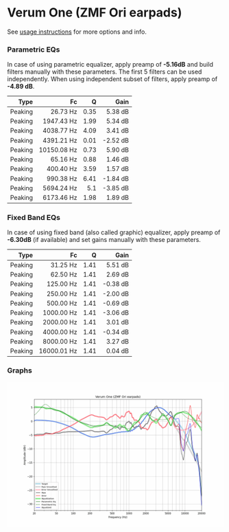 # Verum One (ZMF Ori earpads)
See [usage instructions](https://github.com/jaakkopasanen/AutoEq#usage) for more options and info.

### Parametric EQs
In case of using parametric equalizer, apply preamp of **-5.16dB** and build filters manually
with these parameters. The first 5 filters can be used independently.
When using independent subset of filters, apply preamp of **-4.89 dB**.

| Type    | Fc          |    Q | Gain     |
|--------:|------------:|-----:|---------:|
| Peaking | 26.73 Hz    | 0.35 | 5.38 dB  |
| Peaking | 1947.43 Hz  | 1.99 | 5.34 dB  |
| Peaking | 4038.77 Hz  | 4.09 | 3.41 dB  |
| Peaking | 4391.21 Hz  | 0.01 | -2.52 dB |
| Peaking | 10150.08 Hz | 0.73 | 5.90 dB  |
| Peaking | 65.16 Hz    | 0.88 | 1.46 dB  |
| Peaking | 400.40 Hz   | 3.59 | 1.57 dB  |
| Peaking | 990.38 Hz   | 6.41 | -1.84 dB |
| Peaking | 5694.24 Hz  | 5.1  | -3.85 dB |
| Peaking | 6173.46 Hz  | 1.98 | 1.89 dB  |

### Fixed Band EQs
In case of using fixed band (also called graphic) equalizer, apply preamp of **-6.30dB**
(if available) and set gains manually with these parameters.

| Type    | Fc          |    Q | Gain     |
|--------:|------------:|-----:|---------:|
| Peaking | 31.25 Hz    | 1.41 | 5.51 dB  |
| Peaking | 62.50 Hz    | 1.41 | 2.69 dB  |
| Peaking | 125.00 Hz   | 1.41 | -0.38 dB |
| Peaking | 250.00 Hz   | 1.41 | -2.00 dB |
| Peaking | 500.00 Hz   | 1.41 | -0.69 dB |
| Peaking | 1000.00 Hz  | 1.41 | -3.06 dB |
| Peaking | 2000.00 Hz  | 1.41 | 3.01 dB  |
| Peaking | 4000.00 Hz  | 1.41 | -0.34 dB |
| Peaking | 8000.00 Hz  | 1.41 | 3.27 dB  |
| Peaking | 16000.01 Hz | 1.41 | 0.04 dB  |

### Graphs
![](./Verum%20One%20(ZMF%20Ori%20earpads).png)
